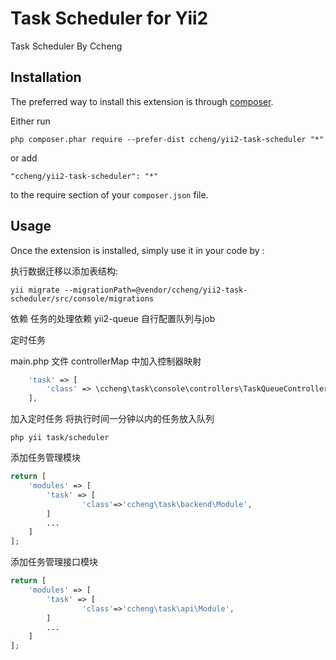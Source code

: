 Task Scheduler for Yii2
=================
Task Scheduler By Ccheng

Installation
------------

The preferred way to install this extension is through [composer](http://getcomposer.org/download/).

Either run

```
php composer.phar require --prefer-dist ccheng/yii2-task-scheduler "*"
```

or add

```
"ccheng/yii2-task-scheduler": "*"
```

to the require section of your `composer.json` file.


Usage
-----

Once the extension is installed, simply use it in your code by  :

执行数据迁移以添加表结构:

```shell
yii migrate --migrationPath=@vendor/ccheng/yii2-task-scheduler/src/console/migrations
```

依赖
任务的处理依赖 yii2-queue 自行配置队列与job

定时任务

main.php 文件 controllerMap 中加入控制器映射
```php
	'task' => [
		'class' => \ccheng\task\console\controllers\TaskQueueController::class,
	],
```

加入定时任务 
将执行时间一分钟以内的任务放入队列
```shell
php yii task/scheduler
```

添加任务管理模块
```php
return [
	'modules' => [
		'task' => [
                'class'=>'ccheng\task\backend\Module',
		]
		...
	]
];
```

添加任务管理接口模块
```php
return [
	'modules' => [
		'task' => [
                'class'=>'ccheng\task\api\Module',
		]
		...
	]
];
```
